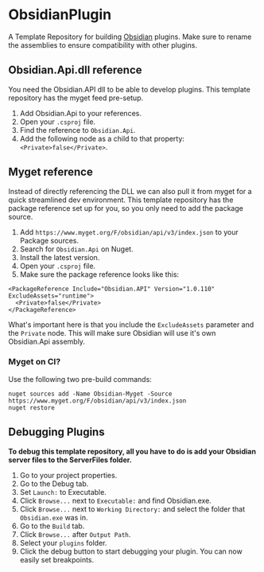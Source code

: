 # ObsidianPlugin
A Template Repository for building [Obsidian](https://github.com/Naamloos/Obsidian) plugins. Make sure to rename the assemblies to ensure compatibility with other plugins.

## Obsidian.Api.dll reference
You need the Obsidian.API dll to be able to develop plugins. This template repository has the myget feed pre-setup.
1. Add Obsidian.Api to your references.
2. Open your `.csproj` file.
3. Find the reference to `Obsidian.Api`.
4. Add the following node as a child to that property: `<Private>false</Private>`.

## Myget reference
Instead of directly referencing the DLL we can also pull it from myget for a quick streamlined dev environment. This template repository has the package reference set up for you, so you only need to add the package source.
1. Add `https://www.myget.org/F/obsidian/api/v3/index.json` to your Package sources.
2. Search for `Obsidian.Api` on Nuget.
3. Install the latest version.
4. Open your `.csproj` file.
5. Make sure the package reference looks like this:
```
<PackageReference Include="Obsidian.API" Version="1.0.110" ExcludeAssets="runtime">
  <Private>false</Private>
</PackageReference>
```
What's important here is that you include the `ExcludeAssets` parameter and the `Private` node. This will make sure Obsidian will use it's own Obsidian.Api assembly.

### Myget on CI?
Use the following two pre-build commands:
```
nuget sources add -Name Obsidian-Myget -Source https://www.myget.org/F/obsidian/api/v3/index.json
nuget restore
```

## Debugging Plugins
**To debug this template repository, all you have to do is add your Obsidian server files to the ServerFiles folder.**

1. Go to your project properties.
2. Go to the Debug tab.
3. Set `Launch:` to Executable.
4. Click `Browse...` next to `Executable:` and find Obsidian.exe.
5. Click `Browse...` next to `Working Directory:` and select the folder that `Obsidian.exe` was in.
5. Go to the `Build` tab.
6. Click `Browse...` after `Output Path`.
7. Select your `plugins` folder.
8. Click the debug button to start debugging your plugin. You can now easily set breakpoints.